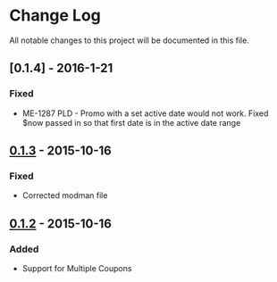 # Change Log
All notable changes to this project will be documented in this file.

## [0.1.4] - 2016-1-21
### Fixed
- ME-1287 PLD - Promo with a set active date would not work. Fixed $now passed in so that first date is in the active date range

## [0.1.3] - 2015-10-16
### Fixed
- Corrected modman file

## [0.1.2] - 2015-10-16
### Added
- Support for Multiple Coupons

[0.1.3]: https://gitlab.gspt.net/Cheetah/magento-storefront-scheduling/compare/0.1.2...0.1.3
[0.1.2]: https://gitlab.gspt.net/Cheetah/magento-storefront-scheduling/tree/0.1.2
